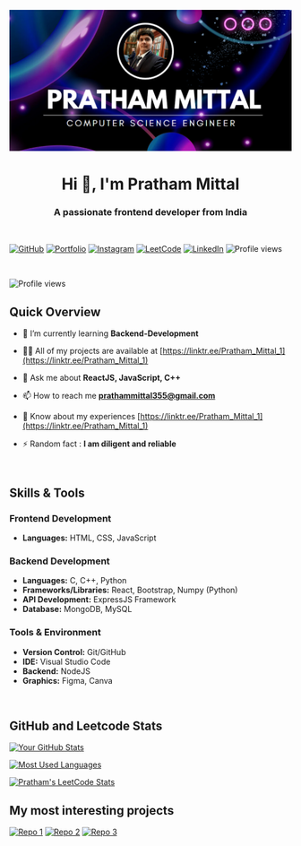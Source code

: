 ![logo](https://github.com/itz-Pratham/itz-Pratham/blob/main/Gitbub%20banner.png)

<h1 align="center">Hi 👋, I'm Pratham Mittal</h1>
<h3 align="center">A passionate frontend developer from India</h3><br/>

[![GitHub](https://img.shields.io/badge/GitHub-Follow-black?style=flat-square&logo=github)](https://github.com/itz-Pratham/)
[![Portfolio](https://img.shields.io/badge/Portfolio-Visit-brightgreen?style=flat-square)](https://github.com/itz-Pratham)
[![Instagram](https://img.shields.io/badge/Instagram-Follow-blue?style=flat-square&logo=instagram)](https://instagram.com/prathammittal355)
[![LeetCode](https://img.shields.io/badge/LeetCode-Profile-orange?style=flat-square&logo=leetcode)](https://leetcode.com/itz_Pratham/)
[![LinkedIn](https://img.shields.io/badge/LinkedIn-Connect-violet?style=flat-square&logo=linkedin)](https://linkedin.com/in/pratham-mittal-4b59a725a)
![Profile views](https://komarev.com/ghpvc/?username=itz-Pratham&color=lightgrey)

<br/>

![Profile views](http://github-profile-summary-cards.vercel.app/api/cards/profile-details?username=itz-Pratham&theme=dark)

## Quick Overview
- 🌱 I’m currently learning **Backend-Development**

- 👨‍💻 All of my projects are available at [https://linktr.ee/Pratham_Mittal_1](https://linktr.ee/Pratham_Mittal_1)

- 💬 Ask me about **ReactJS, JavaScript, C++**

- 📫 How to reach me **prathammittal355@gmail.com**

- 📄 Know about my experiences [https://linktr.ee/Pratham_Mittal_1](https://linktr.ee/Pratham_Mittal_1)

- ⚡ Random fact : **I am diligent and reliable**
<br/>

## Skills & Tools

### Frontend Development
- **Languages:** HTML, CSS, JavaScript

### Backend Development
- **Languages:** C, C++, Python
- **Frameworks/Libraries:** React, Bootstrap, Numpy (Python)
- **API Development:** ExpressJS Framework
- **Database:** MongoDB, MySQL

### Tools & Environment
- **Version Control:** Git/GitHub
- **IDE:** Visual Studio Code
- **Backend:** NodeJS
- **Graphics:** Figma, Canva
<br/>

## GitHub and Leetcode Stats
[![Your GitHub Stats](https://github-readme-stats.vercel.app/api?username=itz-Pratham&show_icons=true&theme=dark)](https://github.com/itz-Pratham/)

[![Most Used Languages](https://github-readme-stats.vercel.app/api/top-langs?username=itz-Pratham&show_icons=true&theme=dark)](https://github.com/itz-Pratham/)

[![Pratham's LeetCode Stats](https://leetcode-stats.vercel.app/api?username=itz_Pratham&theme=dark&border=white)](https://leetcode.com/itz_Pratham/)

## My most interesting projects

<a href="https://github.com/itz-Pratham/Spotify-Clone">![Repo 1](https://github-readme-stats.vercel.app/api/pin/?username=itz-Pratham&repo=Spotify-Clone&theme=dark)</a>
<a href="https://github.com/itz-Pratham/Aura">![Repo 2](https://github-readme-stats.vercel.app/api/pin/?username=itz-Pratham&repo=Aura&theme=dark)</a>
<a href="https://github.com/itz-Pratham/WeatherApp">![Repo 3](https://github-readme-stats.vercel.app/api/pin/?username=itz-Pratham&repo=WeatherApp&theme=dark)</a>

<!--**itz-Pratham/itz-Pratham** is a ✨ _special_ ✨ repository because its `README.md` (this file) appears on your GitHub profile.-->

